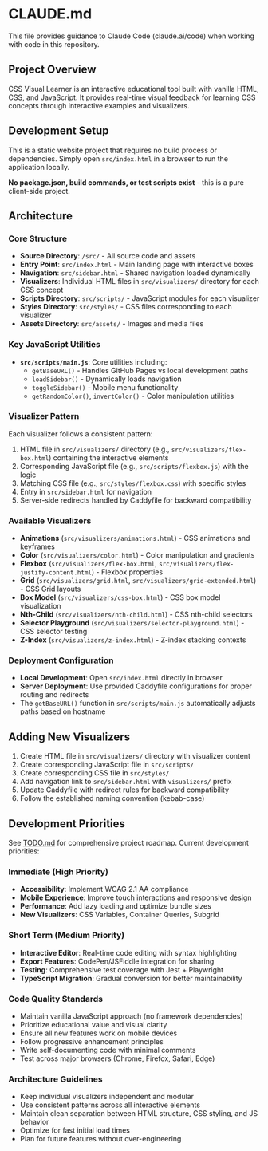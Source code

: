 # CLAUDE.md

This file provides guidance to Claude Code (claude.ai/code) when working with code in this repository.

## Project Overview

CSS Visual Learner is an interactive educational tool built with vanilla HTML, CSS, and JavaScript. It provides real-time visual feedback for learning CSS concepts through interactive examples and visualizers.

## Development Setup

This is a static website project that requires no build process or dependencies. Simply open `src/index.html` in a browser to run the application locally.

**No package.json, build commands, or test scripts exist** - this is a pure client-side project.

## Architecture

### Core Structure
- **Source Directory**: `/src/` - All source code and assets
- **Entry Point**: `src/index.html` - Main landing page with interactive boxes
- **Navigation**: `src/sidebar.html` - Shared navigation loaded dynamically
- **Visualizers**: Individual HTML files in `src/visualizers/` directory for each CSS concept
- **Scripts Directory**: `src/scripts/` - JavaScript modules for each visualizer
- **Styles Directory**: `src/styles/` - CSS files corresponding to each visualizer
- **Assets Directory**: `src/assets/` - Images and media files

### Key JavaScript Utilities
- **`src/scripts/main.js`**: Core utilities including:
  - `getBaseURL()` - Handles GitHub Pages vs local development paths
  - `loadSidebar()` - Dynamically loads navigation
  - `toggleSidebar()` - Mobile menu functionality
  - `getRandomColor()`, `invertColor()` - Color manipulation utilities

### Visualizer Pattern
Each visualizer follows a consistent pattern:
1. HTML file in `src/visualizers/` directory (e.g., `src/visualizers/flex-box.html`) containing the interactive elements
2. Corresponding JavaScript file (e.g., `src/scripts/flexbox.js`) with the logic
3. Matching CSS file (e.g., `src/styles/flexbox.css`) with specific styles
4. Entry in `src/sidebar.html` for navigation
5. Server-side redirects handled by Caddyfile for backward compatibility

### Available Visualizers
- **Animations** (`src/visualizers/animations.html`) - CSS animations and keyframes
- **Color** (`src/visualizers/color.html`) - Color manipulation and gradients  
- **Flexbox** (`src/visualizers/flex-box.html`, `src/visualizers/flex-justify-content.html`) - Flexbox properties
- **Grid** (`src/visualizers/grid.html`, `src/visualizers/grid-extended.html`) - CSS Grid layouts
- **Box Model** (`src/visualizers/css-box.html`) - CSS box model visualization
- **Nth-Child** (`src/visualizers/nth-child.html`) - CSS nth-child selectors
- **Selector Playground** (`src/visualizers/selector-playground.html`) - CSS selector testing
- **Z-Index** (`src/visualizers/z-index.html`) - Z-index stacking contexts

### Deployment Configuration
- **Local Development**: Open `src/index.html` directly in browser
- **Server Deployment**: Use provided Caddyfile configurations for proper routing and redirects
- The `getBaseURL()` function in `src/scripts/main.js` automatically adjusts paths based on hostname

## Adding New Visualizers

1. Create HTML file in `src/visualizers/` directory with visualizer content
2. Create corresponding JavaScript file in `src/scripts/`
3. Create corresponding CSS file in `src/styles/`
4. Add navigation link to `src/sidebar.html` with `visualizers/` prefix
5. Update Caddyfile with redirect rules for backward compatibility
6. Follow the established naming convention (kebab-case)

## Development Priorities

See [TODO.md](TODO.md) for comprehensive project roadmap. Current development priorities:

### Immediate (High Priority)
- **Accessibility**: Implement WCAG 2.1 AA compliance
- **Mobile Experience**: Improve touch interactions and responsive design
- **Performance**: Add lazy loading and optimize bundle sizes
- **New Visualizers**: CSS Variables, Container Queries, Subgrid

### Short Term (Medium Priority)
- **Interactive Editor**: Real-time code editing with syntax highlighting
- **Export Features**: CodePen/JSFiddle integration for sharing
- **Testing**: Comprehensive test coverage with Jest + Playwright
- **TypeScript Migration**: Gradual conversion for better maintainability

### Code Quality Standards
- Maintain vanilla JavaScript approach (no framework dependencies)
- Prioritize educational value and visual clarity
- Ensure all new features work on mobile devices
- Follow progressive enhancement principles
- Write self-documenting code with minimal comments
- Test across major browsers (Chrome, Firefox, Safari, Edge)

### Architecture Guidelines
- Keep individual visualizers independent and modular
- Use consistent patterns across all interactive elements
- Maintain clean separation between HTML structure, CSS styling, and JS behavior
- Optimize for fast initial load times
- Plan for future features without over-engineering